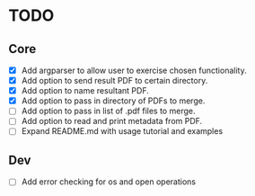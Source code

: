 # TODO

## Core

- [x] Add argparser to allow user to exercise chosen functionality.
- [x] Add option to send result PDF to certain directory.
- [x] Add option to name resultant PDF.
- [x] Add option to pass in directory of PDFs to merge.
- [ ] Add option to pass in list of .pdf files to merge.
- [ ] Add option to read and print metadata from PDF.
- [ ] Expand README.md with usage tutorial and examples

## Dev

- [ ] Add error checking for os and open operations
